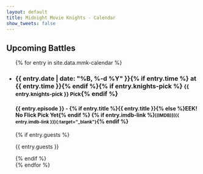 ```yaml
---
layout: default
title: Midnight Movie Knights - Calendar
show_tweets: false
---
```

## Upcoming Battles

<ul markdown="1" class="list-unstyled calendar-list">
{% for entry in site.data.mmk-calendar %}
<li><h3>{{ entry.date | date: "%B, %-d %Y" }}{% if entry.time %} at {{ entry.time }}{% endif %}{% if entry.knights-pick %}&nbsp;<small>{{ entry.knights-pick }} Pick</small>{% endif %}</h3>
	<h4 markdown="1">{{ entry.episode }} - {% if entry.title %}{{ entry.title }}{% else %}EEK! No Flick Pick Yet{% endif %} {% if entry.imdb-link %}<small>[(IMDB)]({{ entry.imdb-link }}){:target="_blank"}</small>{% endif %}</h4>
	{% if entry.guests %}<p>{{ entry.guests }}</p>{% endif %}
</li>
{% endfor %}
</ul>
